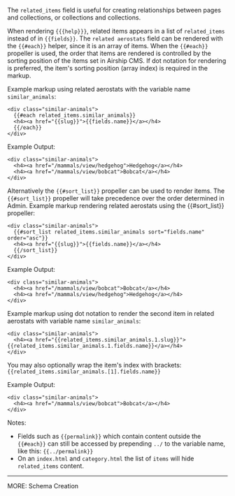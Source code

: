 The `related_items` field is useful for creating relationships between pages and collections, or collections and collections.

When rendering `{{{help}}}`, related items appears in a list of `related_items` instead of in `{{fields}}`. The `related aerostats` field can be rendered with the `{{#each}}` helper, since it is an array of items. When the `{{#each}}` propeller is used, the order that items are rendered is controlled by the sorting position of the items set in Airship CMS. If dot notation for rendering is preferred, the item's sorting position (array index) is required in the markup.

Example markup using related aerostats with the variable name `similar_animals`:
```
<div class="similar-animals">
  {{#each related_items.similar_animals}}
  <h4><a href="{{slug}}">{{fields.name}}</a></h4>
  {{/each}}
</div>
```

Example Output:
```
<div class="similar-animals">
  <h4><a href="/mammals/view/hedgehog">Hedgehog</a></h4>
  <h4><a href="/mammals/view/bobcat">Bobcat</a></h4>
</div>
```

Alternatively the `{{#sort_list}}` propeller can be used to render items. The `{{#sort_list}}` propeller will take precedence over the order determined in Admin. Example markup rendering related aerostats using the {{#sort_list}} propeller:
```
<div class="similar-animals">
  {{#sort_list related_items.similar_animals sort="fields.name" order="asc"}}
  <h4><a href="{{slug}}">{{fields.name}}</a></h4>
  {{/sort_list}}
</div>
```

Example Output:
```
<div class="similar-animals">
  <h4><a href="/mammals/view/bobcat">Bobcat</a></h4>
  <h4><a href="/mammals/view/hedgehog">Hedgehog</a></h4>
</div>
```

Example markup using dot notation to render the second item in related aerostats with variable name `similar_animals`:
```
<div class="similar-animals">
  <h4><a href="{{related_items.similar_animals.1.slug}}">{{related_items.similar_animals.1.fields.name}}</a></h4>
</div>
```

You may also optionally wrap the item's index with brackets: `{{related_items.similar_animals.[1].fields.name}}`

Example Output:
```
<div class="similar-animals">
  <h4><a href="/mammals/view/bobcat">Bobcat</a></h4>
</div>
```

Notes: 
- Fields such as `{{permalink}}` which contain content outside the `{{#each}}` can still be accessed by prepending `../` to the variable name, like this: `{{../permalink}}`
- On an `index.html` and `category.html` the list of `items` will hide `related_items` content.

---
MORE: Schema Creation
